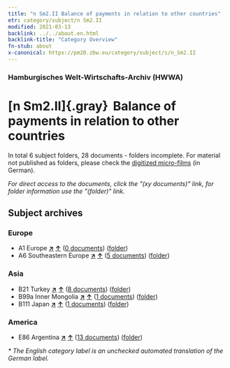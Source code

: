 ```yaml
---
title: "n Sm2.II Balance of payments in relation to other countries"
etr: category/subject/n Sm2.II
modified: 2021-03-13
backlink: ../../about.en.html
backlink-title: "Category Overview"
fn-stub: about
x-canonical: https://pm20.zbw.eu/category/subject/s/n_Sm2.II
---
```


### Hamburgisches Welt-Wirtschafts-Archiv (HWWA)
# [n Sm2.II]{.gray}&#8201; Balance of payments in relation to other countries&#160; 





In total 6 subject folders, 28 documents - folders incomplete.
For material not published as folders, please check the [digitized micro-films](/film/h1_sh.de.html) (in German).

_For direct access to the documents, click the "(xy documents)" link, for folder information use the "(folder)" link._

## Subject archives



### Europe

- A1 Europe [**&nearr;**](../../../geo/i/140892/about.en.html "Europe (all folders)") [**&uarr;**](../../../geo/about.en.html#A1 "Country category system") (<a href="https://pm20.zbw.eu/dfgview/sh/140892,145777" title="about: Europe : Balance of payments in relation to other countries" target="_blank">0 documents</a>) ([folder](../../../../folder/sh/1408xx/140892/1457xx/145777/about.en.html))
- A6 Southeastern Europe [**&nearr;**](../../../geo/i/140900/about.en.html "Southeastern Europe (all folders)") [**&uarr;**](../../../geo/about.en.html#A6 "Country category system") (<a href="https://pm20.zbw.eu/dfgview/sh/140900,145777" title="about: Southeastern Europe : Balance of payments in relation to other countries" target="_blank">5 documents</a>) ([folder](../../../../folder/sh/1409xx/140900/1457xx/145777/about.en.html))

### Asia

- B21 Turkey [**&nearr;**](../../../geo/i/141111/about.en.html "Turkey (all folders)") [**&uarr;**](../../../geo/about.en.html#B21 "Country category system") (<a href="https://pm20.zbw.eu/dfgview/sh/141111,145777" title="about: Turkey : Balance of payments in relation to other countries" target="_blank">8 documents</a>) ([folder](../../../../folder/sh/1411xx/141111/1457xx/145777/about.en.html))
- B99a Inner Mongolia [**&nearr;**](../../../geo/i/141264/about.en.html "Inner Mongolia (all folders)") [**&uarr;**](../../../geo/about.en.html#B99a "Country category system") (<a href="https://pm20.zbw.eu/dfgview/sh/141264,145777" title="about: Inner Mongolia : Balance of payments in relation to other countries" target="_blank">1 documents</a>) ([folder](../../../../folder/sh/1412xx/141264/1457xx/145777/about.en.html))
- B111 Japan [**&nearr;**](../../../geo/i/141272/about.en.html "Japan (all folders)") [**&uarr;**](../../../geo/about.en.html#B111 "Country category system") (<a href="https://pm20.zbw.eu/dfgview/sh/141272,145777" title="about: Japan : Balance of payments in relation to other countries" target="_blank">1 documents</a>) ([folder](../../../../folder/sh/1412xx/141272/1457xx/145777/about.en.html))

### America

- E86 Argentina [**&nearr;**](../../../geo/i/141692/about.en.html "Argentina (all folders)") [**&uarr;**](../../../geo/about.en.html#E86 "Country category system") (<a href="https://pm20.zbw.eu/dfgview/sh/141692,145777" title="about: Argentina : Balance of payments in relation to other countries" target="_blank">13 documents</a>) ([folder](../../../../folder/sh/1416xx/141692/1457xx/145777/about.en.html))


_* The English category label is an unchecked automated translation of the German label._

